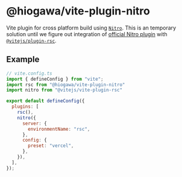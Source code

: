 # @hiogawa/vite-plugin-nitro

Vite plugin for cross platform build using [`Nitro`](https://nitro.build/). This is an temporary solution until we figure out integration of [official Nitro plugin](https://github.com/nitrojs/nitro/issues/3461) with [`@vitejs/plugin-rsc`](https://github.com/vitejs/vite-plugin-react/tree/main/packages/plugin-rsc).

## Example

```js
// vite.config.ts
import { defineConfig } from "vite";
import rsc from "@hiogawa/vite-plugin-nitro"
import nitro from "@vitejs/vite-plugin-rsc"

export default defineConfig({
  plugins: [
    rsc(),
    nitro({
      server: {
        environmentName: "rsc",
      },
      config: {
        preset: "vercel",
      },
    }),
  ],
});
```
